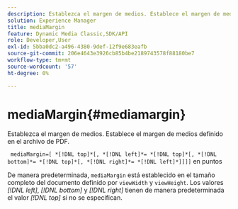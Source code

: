 ```yaml
---
description: Establezca el margen de medios. Establece el margen de medios definido en el archivo de PDF.
solution: Experience Manager
title: mediaMargin
feature: Dynamic Media Classic,SDK/API
role: Developer,User
exl-id: 5bba0dc2-a496-4380-9def-12f9e683eafb
source-git-commit: 206e4643e3926cb85b4be2189743578f88180be7
workflow-type: tm+mt
source-wordcount: '57'
ht-degree: 0%

---
```


# mediaMargin{#mediamargin}

Establezca el margen de medios. Establece el margen de medios definido en el archivo de PDF.

` mediaMargin=[ *[!DNL top]*[, *[!DNL left]*= *[!DNL top]*[, *[!DNL bottom]*= *[!DNL top]*[, *[!DNL right]*= *[!DNL left]*]]]]` en puntos

De manera predeterminada, `mediaMargin` está establecido en el tamaño completo del documento definido por `viewWidth` y `viewHeight`. Los valores *[!DNL left]*, *[!DNL bottom]* y *[!DNL right]* tienen de manera predeterminada el valor *[!DNL top]* si no se especifican.
